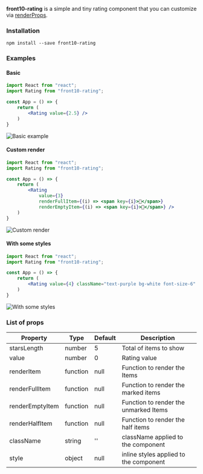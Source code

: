 **front10-rating** is a simple and tiny rating component that you can customize via [renderProps](https://reactjs.org/docs/render-props.html).

### Installation

`npm install --save front10-rating`

### Examples

#### Basic

```jsx
import React from "react";
import Rating from "front10-rating";

const App = () => {
    return (
        <Rating value={2.5} />
    )
}
```

![Basic example](https://res.cloudinary.com/dombtm0fe/image/upload/v1559924999/Screenshot_from_2019-06-07_12-27-16.png)

#### Custom render

```jsx
import React from "react";
import Rating from "front10-rating";

const App = () => {
    return (
        <Rating
            value={3}
            renderFullItem={(i) => <span key={i}>🍎</span>}
            renderEmptyItem={(i) => <span key={i}>🍏</span>} />
    )
}
```

![Custom render](https://res.cloudinary.com/dombtm0fe/image/upload/v1559925291/Screenshot_from_2019-06-07_12-31-05.png)

#### With some styles

```jsx
import React from "react";
import Rating from "front10-rating";

const App = () => {
    return (
        <Rating value={4} className="text-purple bg-white font-size-6" />
    )
}
```

![With some styles](https://res.cloudinary.com/dombtm0fe/image/upload/v1559925306/Screenshot_from_2019-06-07_12-32-52.png)

### List of props

| Property        | Type     | Default | Description                            |
| --------------- | -------- | ------- | -------------------------------------- |
| starsLength     | number   | 5       | Total of items to show                 |
| value           | number   | 0       | Rating value                           |
| renderItem      | function | null    | Function to render the Items           |
| renderFullItem  | function | null    | Function to render the marked items    |
| renderEmptyItem | function | null    | Function to render the unmarked Items  |
| renderHalfItem  | function | null    | Function to render the half items      |
| className       | string   | ''      | className applied to the component     |
| style           | object   | null    | inline styles applied to the component |
